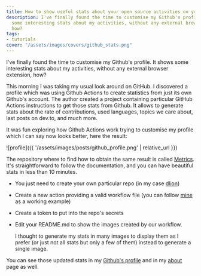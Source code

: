 ```yaml
---
title: How to show useful stats about your open source activities on your Github profile
description: I've finally found the time to customise my Github's profile. It shows
  some interesting stats about my activities, without any external browser extension,
  how?
tags:
- tutorials
cover: "/assets/images/covers/github_stats.png"
---
```



I've finally found the time to customise my Github's profile. It shows some interesting stats about my activities, without any external browser extension, how?

This morning I was taking my usual look around on GitHub. I discovered a profile which was using Github Actions to create statistics from just its own Github's account. The author created a project containing particular GitHub Actions instructions to get those stats from Github. It allows to generate stats about the rate of contributions, used languages, topics we care about, last posts on dev.to, and much more.

It was fun exploring how Github Actions work trying to customise my profile which I can say now looks better, here the result:

![profile]({{ '/assets/images/posts/github_profile.png' | relative_url }})


The repository where to find how to obtain the same result is called [Metrics](https://github.com/lowlighter/metrics). It's straightforward to follow the documentation, and you can have beautiful stats in less than 10 minutes.

* You just need to create your own particular repo (in my case [dlion](https://github.com/dlion/dlion))
* Create a new action providing a valid workflow file (you can follow [mine](https://github.com/dlion/dlion/blob/main/.github/workflows/main.yml) as a working example)
* Create a token to put into the repo's secrets
* Edit your README.md to show the images created by our workflow.

    I thought to generate my stats in many images to display them as I prefer (or just not all stats but only a few of them) instead to generate a single image.

You can see those updated stats in my [Github's profile](https://github.com/DLion) and in my [about](https://domenicoluciani.com/about) page as well.
